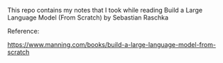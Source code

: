 This repo contains my notes that I took while reading 
Build a Large Language Model (From Scratch)
by Sebastian Raschka

Reference:

https://www.manning.com/books/build-a-large-language-model-from-scratch
